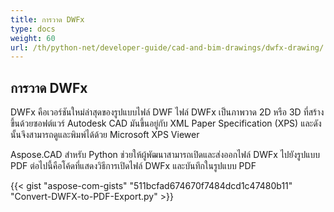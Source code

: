 ```yaml
---
title: การวาด DWFx
type: docs
weight: 60
url: /th/python-net/developer-guide/cad-and-bim-drawings/dwfx-drawing/
---
```


## **การวาด DWFx**
DWFx คือเวอร์ชันใหม่ล่าสุดของรูปแบบไฟล์ DWF ไฟล์ DWFx เป็นภาพวาด 2D หรือ 3D ที่สร้างขึ้นด้วยซอฟต์แวร์ Autodesk CAD มันขึ้นอยู่กับ XML Paper Specification (XPS) และดังนั้นจึงสามารถดูและพิมพ์ได้ด้วย Microsoft XPS Viewer

Aspose.CAD สำหรับ Python ช่วยให้ผู้พัฒนาสามารถเปิดและส่งออกไฟล์ DWFx ไปยังรูปแบบ PDF ต่อไปนี้คือโค้ดที่แสดงวิธีการเปิดไฟล์ DWFx และบันทึกในรูปแบบ PDF

{{< gist "aspose-com-gists" "511bcfad674670f7484dcd1c47480b11" "Convert-DWFX-to-PDF-Export.py" >}}
